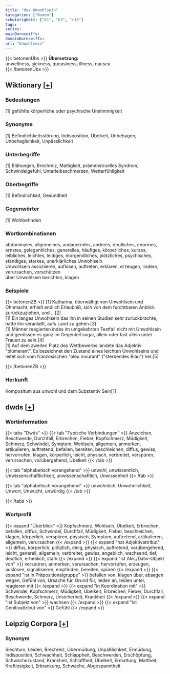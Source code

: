 ```yaml
---
title: "das Unwohlsein"
kategorien: ["Nomen"]
schwierigkeit: ["k1", "h3", "r15"]
tags:
series:
mainDornseiffs:
domainDornseiffs:
url: "Unwohlsein"
---
```


{{< betonenÜbs >}}
**Übersetzung:**  
unwellness, sickness, queasiness, illness, nausea  
{{< /betonenÜbs >}}

## Wiktionary [[+](https://de.wiktionary.org/wiki/Unwohlsein)]

### Bedeutungen
[1] gefühlte körperliche oder psychische Unstimmigkeit  

### Synonyme
[1] Befindlichkeitsstörung, Indisposition, Übelkeit, Unbehagen, Unbehaglichkeit, Unpässlichkeit  

### Unterbegriffe
[1] Blähungen, Brechreiz, Mattigkeit, prämenstruelles Syndrom, Schwindelgefühl, Unterleibsschmerzen, Wetterfühligkeit  

### Oberbegriffe
[1] Befindlichkeit, Gesundheit  

### Gegenwörter
[1] Wohlbefinden  

### Wortkombinationen
abdominales, allgemeines, andauerndes, anderes, deutliches, enormes, ernstes, gelegentliches, generelles, häufiges, körperliches, kurzes, leibliches, leichtes, leidiges, morgendliches, plötzliches, psychisches, ständiges, starkes, unerklärliches Unwohlsein  
Unwohlsein assoziieren, auflösen, auftreten, erklären, erzeugen, lindern, verursachen, vorschützen  
über Unwohlsein berichten, klagen  

### Beispiele
{{< betonenZB >}}
[1] Katharina, überwältigt von Unwohlsein und Ohnmacht, erhielt endlich Erlaubniß, sich von dem furchtbaren Anblick zurückzuziehen, und …[2]  
[1] Ein langes Unwohlsein das ihn in seinen Studien sehr zurückbrachte, hatte ihn veranlaßt, aufs Land zu gehen.[3]  
[1] Männer reagierten indes im umgekehrten Testfall nicht mit Unwohlsein und genössen es ganz im Gegenteil sogar, allein oder fast allein unter Frauen zu sein.[4]  
[1] Auf dem zweiten Platz des Wettbewerbs landete das Adjektiv "blümerant". Es bezeichnet den Zustand eines leichten Unwohlseins und leitet sich vom französischen "bleu mourant" ("sterbendes Blau") her.[5]  

{{< /betonenZB >}}
### Herkunft
Kompositum aus unwohl und dem Substantiv Sein[1]  



## dwds [[+](https://www.dwds.de/wb/Unwohlsein)]

### Wortinformation
{{< tabs "Dwds" >}}
{{< tab "Typische Verbindungen" >}}
Anzeichen, Beschwerde, Durchfall, Erbrechen, Fieber, Kopfschmerz, Müdigkeit, Schmerz, Schwindel, Symptom, Wohlsein, allgemein, anmerken, artikulieren, auftretend, befallen, bereiten, beschleichen, diffus, gewiss, hervorrufen, klagen, körperlich, leicht, physisch, verbreitet, verspüren, verursachen, vorübergehend, Übelkeit
{{< /tab >}}

{{< tab "alphabetisch vorangehend" >}}
unwohl, unwissentlich, Unwissenschaftlichkeit, unwissenschaftlich, Unwissenheit
{{< /tab >}}

{{< tab "alphabetisch vorangehend" >}}
unwohnlich, Unwohnlichkeit, Unwort, Unwucht, unwürdig
{{< /tab >}}

{{< /tabs >}}

### Wortprofil
{{< expand "Überblick" >}} Kopfschmerz, Wohlsein, Übelkeit, Erbrechen, befallen, diffus, Schwindel, Durchfall, Müdigkeit, Fieber, beschleichen, klagen, körperlich, verspüren, physisch, Symptom, auftretend, artikulieren, allgemein, verursachen {{< /expand >}}
{{< expand "hat Adjektivattribut" >}} diffus, körperlich, plötzlich, einig, physisch, auftretend, vorübergehend, leicht, generell, allgemein, verbreitet, gewiss, angeblich, wachsend, tief, deutlich, erheblich, stark {{< /expand >}}
{{< expand "ist Akk./Dativ-Objekt von" >}} verspüren, anmerken, verursachen, hervorrufen, erzeugen, auslösen, signalisieren, empfinden, bereiten, spüren {{< /expand >}}
{{< expand "ist in Präpositionalgruppe" >}} befallen von, klagen über, absagen wegen, Gefühl von, Ursache für, Grund für, leiden an, leiden unter, reagieren mit {{< /expand >}}
{{< expand "in Koordination mit" >}} Schwindel, Kopfschmerz, Müdigkeit, Übelkeit, Erbrechen, Fieber, Durchfall, Beschwerde, Schmerz, Unsicherheit, Krankheit {{< /expand >}}
{{< expand "ist Subjekt von" >}} wachsen {{< /expand >}}
{{< expand "ist Genitivattribut von" >}} Gefühl {{< /expand >}}

## Leipzig Corpora [[+](https://corpora.uni-leipzig.de/en/res?word=Unwohlsein&corpusId=deu_newscrawl-public_2018)]


### Synonym
Siechtum, Leiden, Brechreiz, Übermüdung, Unpäßlichkeit, Ermüdung, Indisposition, Schwachheit, Schlappheit, Beschwerden, Erschöpfung, Schwächezustand, Krankheit, Schlaffheit, Übelkeit, Ermattung, Mattheit, Kraftlosigkeit, Erkrankung, Schwäche, Abgespanntheit

